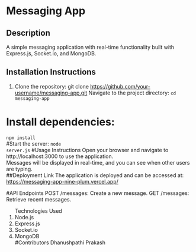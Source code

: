 # Messaging App

## Description
A simple messaging application with real-time functionality built with Express.js, Socket.io, and MongoDB.

## Installation Instructions
1. Clone the repository:
   git clone https://github.com/your-username/messaging-app.git
Navigate to the project directory:
<code>cd messaging-app</code>
# Install dependencies:
<code>npm install</code><br>
#Start the server:
<code>node server.js</code>
#Usage Instructions
Open your browser and navigate to http://localhost:3000 to use the application.<br>
Messages will be displayed in real-time, and you can see when other users are typing.<br>
##Deployment Link
The application is deployed and can be accessed at: https://messaging-app-nine-plum.vercel.app/

#API Endpoints
POST /messages: Create a new message.
GET /messages: Retrieve recent messages.
<ol>Technologies Used
<li>Node.js</li>
<li>Express.js</li>
<li>Socket.io</li>
<li>MongoDB</li>
#Contributors
Dhanushpathi Prakash
